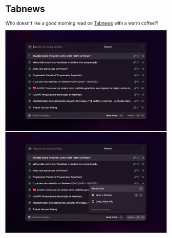 # Tabnews

Who doesn't like a good morning read on [Tabnews](https://www.tabnews.com.br) with a warm coffee?!

![screnshot](./metadata/tabnews-1.png)
![screnshot](./metadata/tabnews-2.png)
